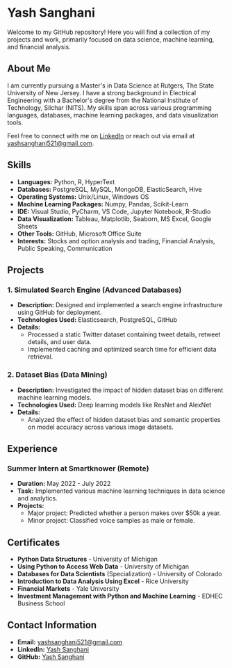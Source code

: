 # Yash Sanghani

Welcome to my GitHub repository! Here you will find a collection of my projects and work, primarily focused on data science, machine learning, and financial analysis.

## About Me

I am currently pursuing a Master's in Data Science at Rutgers, The State University of New Jersey. I have a strong background in Electrical Engineering with a Bachelor's degree from the National Institute of Technology, Silchar (NITS). My skills span across various programming languages, databases, machine learning packages, and data visualization tools.

Feel free to connect with me on [LinkedIn](http://www.linkedin.com/in/yash-sanghani-658aa9210) or reach out via email at yashsanghani521@gmail.com.

## Skills

- **Languages:** Python, R, HyperText
- **Databases:** PostgreSQL, MySQL, MongoDB, ElasticSearch, Hive
- **Operating Systems:** Unix/Linux, Windows OS
- **Machine Learning Packages:** Numpy, Pandas, Scikit-Learn
- **IDE:** Visual Studio, PyCharm, VS Code, Jupyter Notebook, R-Studio
- **Data Visualization:** Tableau, Matplotlib, Seaborn, MS Excel, Google Sheets
- **Other Tools:** GitHub, Microsoft Office Suite
- **Interests:** Stocks and option analysis and trading, Financial Analysis, Public Speaking, Communication

## Projects

### 1. Simulated Search Engine (Advanced Databases)

- **Description:** Designed and implemented a search engine infrastructure using GitHub for deployment.
- **Technologies Used:** Elasticsearch, PostgreSQL, GitHub
- **Details:** 
  - Processed a static Twitter dataset containing tweet details, retweet details, and user data.
  - Implemented caching and optimized search time for efficient data retrieval.

### 2. Dataset Bias (Data Mining)

- **Description:** Investigated the impact of hidden dataset bias on different machine learning models.
- **Technologies Used:** Deep learning models like ResNet and AlexNet
- **Details:**
  - Analyzed the effect of hidden dataset bias and semantic properties on model accuracy across various image datasets.

## Experience

### Summer Intern at Smartknower (Remote)

- **Duration:** May 2022 - July 2022
- **Task:** Implemented various machine learning techniques in data science and analytics.
- **Projects:** 
  - Major project: Predicted whether a person makes over $50k a year.
  - Minor project: Classified voice samples as male or female.

## Certificates

- **Python Data Structures** - University of Michigan
- **Using Python to Access Web Data** - University of Michigan
- **Databases for Data Scientists** (Specialization) - University of Colorado
- **Introduction to Data Analysis Using Excel** - Rice University
- **Financial Markets** - Yale University
- **Investment Management with Python and Machine Learning** - EDHEC Business School

## Contact Information

- **Email:** yashsanghani521@gmail.com
- **LinkedIn:** [Yash Sanghani](http://www.linkedin.com/in/yash-sanghani-658aa9210)
- **GitHub:** [Yash Sanghani](https://github.com/YashwantAvula/Team_1_694_2024)

